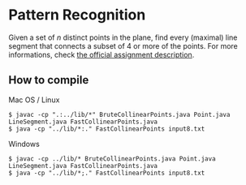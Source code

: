 # Pattern Recognition

Given a set of _n_ distinct points in the plane, find every (maximal) line
segment that connects a subset of 4 or more of the points. For more
informations, check [the official assignment description][1].

## How to compile

Mac OS / Linux

    $ javac -cp ".:../lib/*" BruteCollinearPoints.java Point.java LineSegment.java FastCollinearPoints.java
    $ java -cp "../lib/*:." FastCollinearPoints input8.txt

Windows

    $ javac -cp ../lib/* BruteCollinearPoints.java Point.java LineSegment.java FastCollinearPoints.java
    $ java -cp "../lib/*;." FastCollinearPoints input8.txt

[1]: http://coursera.cs.princeton.edu/algs4/assignments/collinear.html
